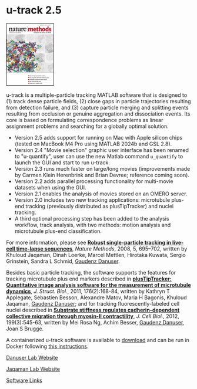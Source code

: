 # u-track 2.5

![Alt Text](img/utrack.gif?raw=true)

u-track is a multiple-particle tracking MATLAB software that is designed to (1) track dense particle fields, (2) close gaps in particle trajectories resulting from detection failure, and (3) capture particle merging and splitting events resulting from occlusion or genuine aggregation and dissociation events. Its core is based on formulating correspondence problems as linear assignment problems and searching for a globally optimal solution.

- Version 2.5 adds support for running on Mac with Apple silicon chips (tested on MacBook M4 Pro using MATLAB 2024b and GSL 2.8).
- Version 2.4 "Movie selection" graphic user interface has been renamed to "u-quantify", user can use the new Matlab command `u_quantify` to launch the GUI and start to run u-track.
- Version 2.3 runs much faster on large/long movies (improvements made by Carmen Klein Herenbrink and Brian Devree; reference coming soon).
- Version 2.2 adds parallel processing functionality for multi-movie datasets when using the GUI.
- Version 2.1 enables the analysis of movies stored on an OMERO server.
- Version 2.0 includes two new tracking applications: microtubule plus-end tracking (previously distributed as plusTipTracker) and nuclei tracking.
- A third optional processing step has been added to the analysis workflow, track analysis, with two methods: motion analysis and microtubule plus-end classification.

For more information, please see [**Robust single-particle tracking in live-cell time-lapse sequences**](http://www.nature.com/nmeth/journal/v5/n8/full/nmeth.1237.html), *Nature Methods*, 2008, 5, 695–702, written by Khuloud Jaqaman, Dinah Loerke, Marcel Mettlen, Hirotaka Kuwata, Sergio Grinstein, Sandra L Schmid, [Gaudenz Danuser](https://www.danuserlab-utsw.org/).

Besides basic particle tracking, the software supports the features for tracking microtubule plus end markers described in [**plusTipTracker: Quantitative image analysis software for the measurement of microtubule dynamics**](https://www.ncbi.nlm.nih.gov/pubmed/21821130), *J. Struct. Biol.*, 2011, 176(2):168-84, written by Kathryn T Applegate, Sebastien Besson, Alexandre Matov, Maria H Bagonis, Khuloud Jaqaman, [Gaudenz Danuser](https://www.danuserlab-utsw.org/); and for tracking fluorescently-labeled cell nuclei described in [**Substrate stiffness regulates cadherin-dependent collective migration through myosin-II contractility**](https://www.ncbi.nlm.nih.gov/pubmed/23091067), *J. Cell Biol.*, 2012, 199(3):545-63, written by Mei Rosa Ng, Achim Besser, [Gaudenz Danuser](https://www.danuserlab-utsw.org/), Joan S Brugge.

A containerized u-track software is available to [download](https://hub.docker.com/repository/docker/jennyzouutsw/utrack2.3) and can be run in Docker following [this instructions](https://github.com/JennyZouUTSW/auto-docker/blob/develop/utrack2018b/README.md).

[Danuser Lab Website](https://www.danuserlab-utsw.org/)

[Jaqaman Lab Website](https://www.utsouthwestern.edu/labs/jaqaman/)

[Software Links](https://github.com/DanuserLab/)